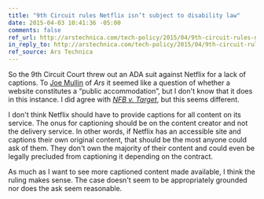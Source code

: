```yaml
---
title: "9th Circuit rules Netflix isn’t subject to disability law"
date: 2015-04-03 10:41:36 -05:00
comments: false
ref_url: http://arstechnica.com/tech-policy/2015/04/9th-circuit-rules-netflix-isnt-subject-to-disability-law/
in_reply_to: http://arstechnica.com/tech-policy/2015/04/9th-circuit-rules-netflix-isnt-subject-to-disability-law/
ref_source: Ars Technica
---
```


So the 9th Circuit Court threw out an ADA suit against Netflix for a lack of captions. To [Joe Mullin](http://arstechnica.com/author/joe-mullin/) of <cite>Ars</cite> it seemed like a question of whether a website constitutes a “public accommodation”, but I don't know that it does in this instance. I did agree with [<cite>NFB v. Target</cite>](http://en.wikipedia.org/wiki/National_Federation_of_the_Blind_v._Target_Corp), but this seems different.

I don't think Netflix should have to provide captions for all content on its service. The onus for captioning should be on the content creator and not the delivery service. In other words, if Netflix has an accessible site and captions their own original content, that should be the most anyone could ask of them. They don't own the majority of their content and could even be legally precluded from captioning it depending on the contract.

As much as I want to see more captioned content made available, I think the ruling makes sense. The case doesn't seem to be appropriately grounded nor does the ask seem reasonable.